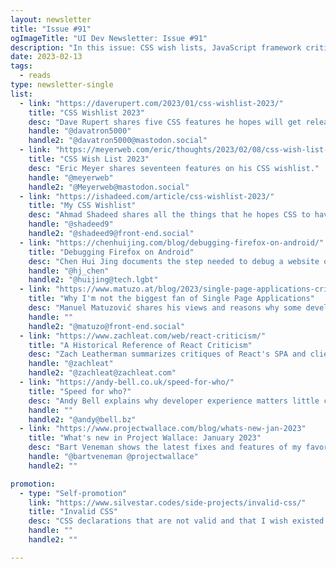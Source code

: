 ```yaml
---
layout: newsletter
title: "Issue #91"
ogImageTitle: "UI Dev Newsletter: Issue #91"
description: "In this issue: CSS wish lists, JavaScript framework criticism, and more."
date: 2023-02-13
tags:
  - reads
type: newsletter-single
list:
  - link: "https://daverupert.com/2023/01/css-wishlist-2023/"
    title: "CSS Wishlist 2023"
    desc: "Dave Rupert shares five CSS features he hopes will get released this year."
    handle: "@davatron5000"
    handle2: "@davatron5000@mastodon.social"
  - link: "https://meyerweb.com/eric/thoughts/2023/02/08/css-wish-list-2023/"
    title: "CSS Wish List 2023"
    desc: "Eric Meyer shares seventeen features on his CSS wishlist."
    handle: "@meyerweb"
    handle2: "@Meyerweb@mastodon.social"
  - link: "https://ishadeed.com/article/css-wishlist-2023/"
    title: "My CSS Wishlist"
    desc: "Ahmad Shadeed shares all the things that he hopes CSS to have one day."
    handle: "@shadeed9"
    handle2: "@shadeed9@front-end.social"
  - link: "https://chenhuijing.com/blog/debugging-firefox-on-android/"
    title: "Debugging Firefox on Android"
    desc: "Chen Hui Jing documents the step needed to debug a website on Firefox Android from macOS remotely."
    handle: "@hj_chen"
    handle2: "@huijing@tech.lgbt"
  - link: "https://www.matuzo.at/blog/2023/single-page-applications-criticism/"
    title: "Why I'm not the biggest fan of Single Page Applications"
    desc: "Manuel Matuzović shares his views and reasons why some developers, including himself, are wary of building SPAs."
    handle: ""
    handle2: "@matuzo@front-end.social"
  - link: "https://www.zachleat.com/web/react-criticism/"
    title: "A Historical Reference of React Criticism"
    desc: "Zach Leatherman summarizes critiques of React's SPA and client-side rendering model performance."
    handle: "@zachleat"
    handle2: "@zachleat@zachleat.com"
  - link: "https://andy-bell.co.uk/speed-for-who/"
    title: "Speed for who?"
    desc: "Andy Bell explains why developer experience matters little compared to user experience."
    handle: ""
    handle2: "@andy@bell.bz"
  - link: "https://www.projectwallace.com/blog/whats-new-jan-2023"
    title: "What's new in Project Wallace: January 2023"
    desc: "Bart Veneman shows the latest fixes and features of my favorite CSS project - Project Wallace."
    handle: "@bartveneman @projectwallace"
    handle2: ""

promotion:
  - type: "Self-promotion"
    link: "https://www.silvestar.codes/side-projects/invalid-css/"
    title: "Invalid CSS"
    desc: "CSS declarations that are not valid and that I wish existed."
    handle: ""
    handle2: ""

---
```

